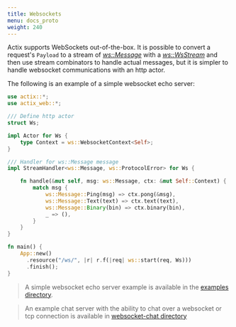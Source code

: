 ```yaml
---
title: Websockets
menu: docs_proto
weight: 240
---
```


Actix supports WebSockets out-of-the-box. It is possible to convert a request's `Payload`
to a stream of [*ws::Message*](../../actix-web/actix_web/ws/enum.Message.html) with
a [*ws::WsStream*](../../actix-web/actix_web/ws/struct.WsStream.html) and then use stream
combinators to handle actual messages, but it is simpler to handle websocket communications
with an http actor.

The following is an example of a simple websocket echo server:

```rust
use actix::*;
use actix_web::*;

/// Define http actor
struct Ws;

impl Actor for Ws {
    type Context = ws::WebsocketContext<Self>;
}

/// Handler for ws::Message message
impl StreamHandler<ws::Message, ws::ProtocolError> for Ws {

    fn handle(&mut self, msg: ws::Message, ctx: &mut Self::Context) {
        match msg {
            ws::Message::Ping(msg) => ctx.pong(&msg),
            ws::Message::Text(text) => ctx.text(text),
            ws::Message::Binary(bin) => ctx.binary(bin),
            _ => (),
        }
    }
}

fn main() {
    App::new()
      .resource("/ws/", |r| r.f(|req| ws::start(req, Ws)))
      .finish();
}
```

> A simple websocket echo server example is available in the
> [examples directory](https://github.com/actix/examples/tree/master/websocket/).

> An example chat server with the ability to chat over a websocket or tcp connection
> is available in [websocket-chat directory](https://github.com/actix/examples/tree/master/websocket-chat/)
